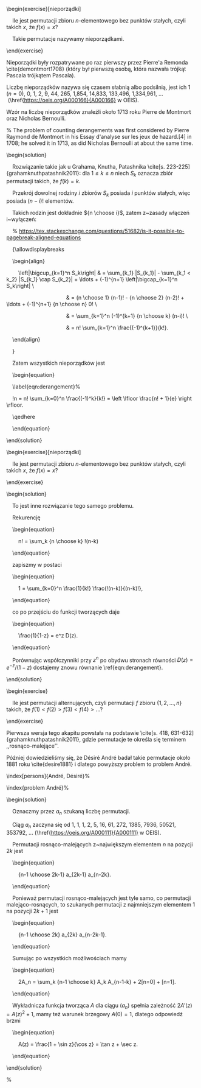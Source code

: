   

\begin{exercise}[nieporządki]

    Ile jest permutacji zbioru $n$-elementowego bez punktów stałych, czyli takich $x$, że $f(x) = x$?

    Takie permutacje nazywamy nieporządkami.

\end{exercise}

  

Nieporządki były rozpatrywane po raz pierwszy przez Pierre'a Remonda \cite{demontmort1708} (który był pierwszą osobą, która nazwała trójkąt Pascala trójkątem Pascala).

Liczbę nieporządków nazywa się czasem słabnią albo podsilnią, jest ich 1 ($n = 0$), 0, 1, 2, 9, 44, 265, 1\,854, 14\,833, 133\,496, 1\,334\,961, ...  (\href{https://oeis.org/A000166}{A000166} w OEIS).

Wzór na liczbę nieporządków znaleźli około 1713 roku Pierre de Montmort oraz Nicholas Bernoulli.

% The problem of counting derangements was first considered by Pierre Raymond de Montmort in his Essay d'analyse sur les jeux de hazard.[4] in 1708; he solved it in 1713, as did Nicholas Bernoulli at about the same time.

  

\begin{solution}

    Rozwiązanie takie jak u Grahama, Knutha, Patashnika \cite[s. 223-225]{grahamknuthpatashnik2011}: dla $1 \le k \le n$ niech $S_k$ oznacza zbiór permutacji takich, że $f(k) = k$.

    Przekrój dowolnej rodziny $i$ zbiorów $S_k$ posiada $i$ punktów stałych, więc posiada $(n-i)!$ elementów.

    Takich rodzin jest dokładnie ${n \choose i}$, zatem z~zasady włączeń i~wyłączeń:

    % https://tex.stackexchange.com/questions/51682/is-it-possible-to-pagebreak-aligned-equations

    {\allowdisplaybreaks

    \begin{align}

        \left|\bigcup_{k=1}^n S_k\right| & = \sum_{k_1} |S_{k_1}| - \sum_{k_1 < k_2} |S_{k_1} \cap S_{k_2}| + \ldots + (-1)^{n+1} \left|\bigcap_{k=1}^n S_k\right| \\

                                        & = {n \choose 1} (n-1)! - {n \choose 2} (n-2)! + \ldots + (-1)^{n+1} {n \choose n} 0! \\

                                        & = \sum_{k=1}^n (-1)^{k+1} {n \choose k} (n-i)! \\

                                        & = n! \sum_{k=1}^n \frac{(-1)^{k+1}}{k!}.

    \end{align}

    }

    Zatem wszystkich nieporządków jest

    \begin{equation}

    \label{eqn:derangement}%

    !n = n! \sum_{k=0}^n \frac{(-1)^k}{k!} = \left \lfloor \frac{n! + 1}{e} \right \rfloor.

    \qedhere

    \end{equation}

\end{solution}

  

\begin{exercise}[nieporządki]

    Ile jest permutacji zbioru $n$-elementowego bez punktów stałych, czyli takich $x$, że $f(x) = x$?

\end{exercise}

  

\begin{solution}

    To jest inne rozwiązanie tego samego problemu.

    Rekurencję

    \begin{equation}

        n! = \sum_k {n \choose k} !(n-k)

    \end{equation}

    zapiszmy w postaci

    \begin{equation}

        1 = \sum_{k=0}^n \frac{1}{k!} \frac{!(n-k)}{(n-k)!},

    \end{equation}

    co po przejściu do funkcji tworzących daje

    \begin{equation}

        \frac{1}{1-z} = e^z D(z).

    \end{equation}

    Porównując współczynniki przy $z^n$ po obydwu stronach równości $D(z) = e^{-z} / (1-z)$ dostajemy znowu równanie \ref{eqn:derangement}.

\end{solution}

  

\begin{exercise}

    Ile jest permutacji alternujących, czyli permutacji $f$ zbioru $\{1, 2, \ldots, n\}$ takich, że $f(1) < f(2) > f(3) < f(4) > \ldots$?

\end{exercise}

  

Pierwsza wersja tego akapitu powstała na podstawie \cite[s. 418, 631-632]{grahamknuthpatashnik2011}, gdzie permutacje te określa się terminem ,,rosnąco-malejące''.

Później dowiedzieliśmy się, że Désiré André badał takie permutacje około 1881 roku \cite{desire1881} i dlatego powyższy problem to problem André.

\index[persons]{André, Désiré}%

\index{problem André}%

  

\begin{solution}

    Oznaczmy przez $a_n$ szukaną liczbę permutacji.

    Ciąg $a_n$ zaczyna się od 1, 1, 1, 2, 5, 16, 61, 272, 1385, 7936, 50521, 353792, ... (\href{https://oeis.org/A000111}{A000111} w OEIS).

    Permutacji rosnąco-malejących z~największym elementem $n$ na pozycji $2k$ jest

    \begin{equation}

        {n-1 \choose 2k-1} a_{2k-1} a_{n-2k}.

    \end{equation}

    Ponieważ permutacji rosnąco-malejących jest tyle samo, co permutacji malejąco-rosnących, to szukanych permutacji z najmniejszym elementem $1$ na pozycji $2k+1$ jest

    \begin{equation}

        {n-1 \choose 2k} a_{2k} a_{n-2k-1}.

    \end{equation}

    Sumując po wszystkich możliwościach mamy

    \begin{equation}

        2A_n = \sum_k {n-1 \choose k} A_k A_{n-1-k} + 2[n=0] + [n=1].

    \end{equation}

    Wykładnicza funkcja tworząca $A$ dla ciągu $(a_n)$ spełnia zależność $2A'(z) = A(z)^2 + 1$, mamy też warunek brzegowy $A(0) = 1$, dlatego odpowiedź brzmi

    \begin{equation}

        A(z) = \frac{1 + \sin z}{\cos z} = \tan z + \sec z.

    \end{equation}

\end{solution}

  

%